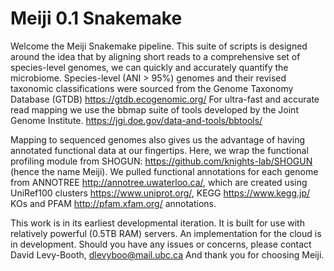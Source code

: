 # Meiji 0.1 Snakemake 

 Welcome the Meiji Snakemake pipeline. This suite of scripts
 is designed around the idea that by aligning short reads to a 
 comprehensive set of species-level genomes, we can quickly and 
 accurately quantify the microbiome. Species-level (ANI > 95%) 
 genomes and their revised taxonomic classifications were sourced from
 the Genome Taxonomy Database (GTDB) https://gtdb.ecogenomic.org/
 For ultra-fast and accurate read mapping we use the bbmap suite of 
 tools developed by the Joint Genome Institute. 
 https://jgi.doe.gov/data-and-tools/bbtools/ 

 Mapping to sequenced genomes also gives us the advantage of having 
 annotated functional data at our fingertips. Here, we wrap the functional
 profiling module from SHOGUN: https://github.com/knights-lab/SHOGUN
 (hence the name Meiji). We pulled functional annotations for each genome 
 from ANNOTREE http://annotree.uwaterloo.ca/, which are created using 
 UniRef100 clusters  https://www.uniprot.org/, KEGG https://www.kegg.jp/ 
 KOs and PFAM http://pfam.xfam.org/ annotations. 

 This work is in its earliest developmental iteration. It is built for use with 
 relatively powerful (0.5TB RAM) servers. An implementation for the cloud is 
 in development. Should you have any issues or concerns, please contact 
 David Levy-Booth, dlevyboo@mail.ubc.ca
 And thank you for choosing Meiji.
